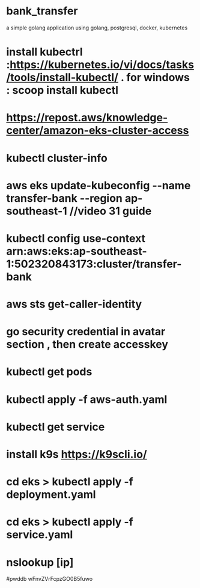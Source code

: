 # bank_transfer
a simple golang application using golang, postgresql, docker, kubernetes

# install kubectrl :https://kubernetes.io/vi/docs/tasks/tools/install-kubectl/ . for windows : scoop install kubectl
# https://repost.aws/knowledge-center/amazon-eks-cluster-access
# kubectl cluster-info
# aws eks update-kubeconfig --name transfer-bank --region ap-southeast-1 //video 31 guide

# kubectl config use-context arn:aws:eks:ap-southeast-1:502320843173:cluster/transfer-bank
# aws sts get-caller-identity

# go security credential in avatar section , then create accesskey
# kubectl get pods
# kubectl apply -f aws-auth.yaml
# kubectl get service
# install k9s https://k9scli.io/

# cd eks > kubectl apply -f deployment.yaml
# cd eks > kubectl apply -f service.yaml
# nslookup [ip]
#pwddb wFnvZVrFcpzGO0B5fuwo